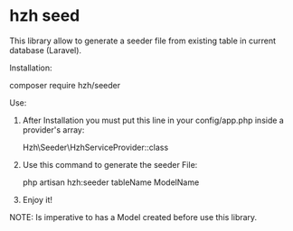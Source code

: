 # hzh seed

This library allow to generate a seeder file from existing table in current database (Laravel).

Installation:

composer require hzh/seeder

Use:

1. After Installation you must put this line in your config/app.php inside a provider's array:

      Hzh\Seeder\HzhServiceProvider::class
      
      
2. Use this command to generate the seeder File:

      php artisan hzh:seeder tableName ModelName
      
3. Enjoy it!


NOTE: Is imperative to has a Model created before use this library.


